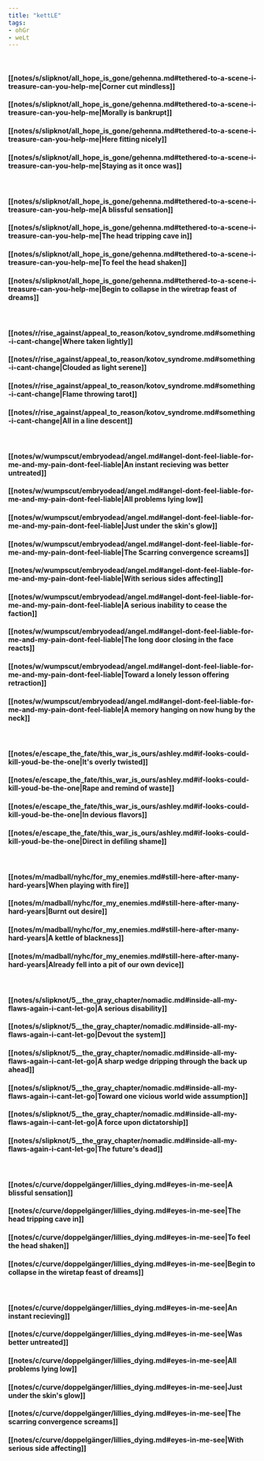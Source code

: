 ```yaml
---
title: "kettLE"
tags:
- ohGr
- weLt
---
```

&nbsp;
#### [[notes/s/slipknot/all_hope_is_gone/gehenna.md#tethered-to-a-scene-i-treasure-can-you-help-me|Corner cut mindless]]
#### [[notes/s/slipknot/all_hope_is_gone/gehenna.md#tethered-to-a-scene-i-treasure-can-you-help-me|Morally is bankrupt]]
#### [[notes/s/slipknot/all_hope_is_gone/gehenna.md#tethered-to-a-scene-i-treasure-can-you-help-me|Here fitting nicely]]
#### [[notes/s/slipknot/all_hope_is_gone/gehenna.md#tethered-to-a-scene-i-treasure-can-you-help-me|Staying as it once was]]
&nbsp;
#### [[notes/s/slipknot/all_hope_is_gone/gehenna.md#tethered-to-a-scene-i-treasure-can-you-help-me|A blissful sensation]]
#### [[notes/s/slipknot/all_hope_is_gone/gehenna.md#tethered-to-a-scene-i-treasure-can-you-help-me|The head tripping cave in]]
#### [[notes/s/slipknot/all_hope_is_gone/gehenna.md#tethered-to-a-scene-i-treasure-can-you-help-me|To feel the head shaken]]
#### [[notes/s/slipknot/all_hope_is_gone/gehenna.md#tethered-to-a-scene-i-treasure-can-you-help-me|Begin to collapse in the wiretrap feast of dreams]]
&nbsp;
#### [[notes/r/rise_against/appeal_to_reason/kotov_syndrome.md#something-i-cant-change|Where taken lightly]]
#### [[notes/r/rise_against/appeal_to_reason/kotov_syndrome.md#something-i-cant-change|Clouded as light serene]]
#### [[notes/r/rise_against/appeal_to_reason/kotov_syndrome.md#something-i-cant-change|Flame throwing tarot]]
#### [[notes/r/rise_against/appeal_to_reason/kotov_syndrome.md#something-i-cant-change|All in a line descent]]
&nbsp;
#### [[notes/w/wumpscut/embryodead/angel.md#angel-dont-feel-liable-for-me-and-my-pain-dont-feel-liable|An instant recieving was better untreated]]
#### [[notes/w/wumpscut/embryodead/angel.md#angel-dont-feel-liable-for-me-and-my-pain-dont-feel-liable|All problems lying low]]
#### [[notes/w/wumpscut/embryodead/angel.md#angel-dont-feel-liable-for-me-and-my-pain-dont-feel-liable|Just under the skin's glow]]
#### [[notes/w/wumpscut/embryodead/angel.md#angel-dont-feel-liable-for-me-and-my-pain-dont-feel-liable|The Scarring convergence screams]]
#### [[notes/w/wumpscut/embryodead/angel.md#angel-dont-feel-liable-for-me-and-my-pain-dont-feel-liable|With serious sides affecting]]
#### [[notes/w/wumpscut/embryodead/angel.md#angel-dont-feel-liable-for-me-and-my-pain-dont-feel-liable|A serious inability to cease the faction]]
#### [[notes/w/wumpscut/embryodead/angel.md#angel-dont-feel-liable-for-me-and-my-pain-dont-feel-liable|The long door closing in the face reacts]]
#### [[notes/w/wumpscut/embryodead/angel.md#angel-dont-feel-liable-for-me-and-my-pain-dont-feel-liable|Toward a lonely lesson offering retraction]]
#### [[notes/w/wumpscut/embryodead/angel.md#angel-dont-feel-liable-for-me-and-my-pain-dont-feel-liable|A memory hanging on now hung by the neck]]
&nbsp;
#### [[notes/e/escape_the_fate/this_war_is_ours/ashley.md#if-looks-could-kill-youd-be-the-one|It's overly twisted]]
#### [[notes/e/escape_the_fate/this_war_is_ours/ashley.md#if-looks-could-kill-youd-be-the-one|Rape and remind of waste]]
#### [[notes/e/escape_the_fate/this_war_is_ours/ashley.md#if-looks-could-kill-youd-be-the-one|In devious flavors]]
#### [[notes/e/escape_the_fate/this_war_is_ours/ashley.md#if-looks-could-kill-youd-be-the-one|Direct in defiling shame]]
&nbsp;
#### [[notes/m/madball/nyhc/for_my_enemies.md#still-here-after-many-hard-years|When playing with fire]]
#### [[notes/m/madball/nyhc/for_my_enemies.md#still-here-after-many-hard-years|Burnt out desire]]
#### [[notes/m/madball/nyhc/for_my_enemies.md#still-here-after-many-hard-years|A kettle of blackness]]
#### [[notes/m/madball/nyhc/for_my_enemies.md#still-here-after-many-hard-years|Already fell into a pit of our own device]]
&nbsp;
#### [[notes/s/slipknot/5__the_gray_chapter/nomadic.md#inside-all-my-flaws-again-i-cant-let-go|A serious disability]]
#### [[notes/s/slipknot/5__the_gray_chapter/nomadic.md#inside-all-my-flaws-again-i-cant-let-go|Devout the system]]
#### [[notes/s/slipknot/5__the_gray_chapter/nomadic.md#inside-all-my-flaws-again-i-cant-let-go|A sharp wedge dripping through the back up ahead]]
#### [[notes/s/slipknot/5__the_gray_chapter/nomadic.md#inside-all-my-flaws-again-i-cant-let-go|Toward one vicious world wide assumption]]
#### [[notes/s/slipknot/5__the_gray_chapter/nomadic.md#inside-all-my-flaws-again-i-cant-let-go|A force upon dictatorship]]
#### [[notes/s/slipknot/5__the_gray_chapter/nomadic.md#inside-all-my-flaws-again-i-cant-let-go|The future's dead]]
&nbsp;
#### [[notes/c/curve/doppelgänger/lillies_dying.md#eyes-in-me-see|A blissful sensation]]
#### [[notes/c/curve/doppelgänger/lillies_dying.md#eyes-in-me-see|The head tripping cave in]]
#### [[notes/c/curve/doppelgänger/lillies_dying.md#eyes-in-me-see|To feel the head shaken]]
#### [[notes/c/curve/doppelgänger/lillies_dying.md#eyes-in-me-see|Begin to collapse in the wiretap feast of dreams]]
&nbsp;
#### [[notes/c/curve/doppelgänger/lillies_dying.md#eyes-in-me-see|An instant recieving]]
#### [[notes/c/curve/doppelgänger/lillies_dying.md#eyes-in-me-see|Was better untreated]]
#### [[notes/c/curve/doppelgänger/lillies_dying.md#eyes-in-me-see|All problems lying low]]
#### [[notes/c/curve/doppelgänger/lillies_dying.md#eyes-in-me-see|Just under the skin's glow]]
#### [[notes/c/curve/doppelgänger/lillies_dying.md#eyes-in-me-see|The scarring convergence screams]]
#### [[notes/c/curve/doppelgänger/lillies_dying.md#eyes-in-me-see|With serious side affecting]]
